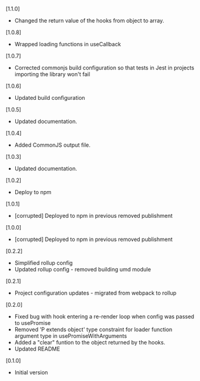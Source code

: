 [1.1.0]

-   Changed the return value of the hooks from object to array.

[1.0.8]

-   Wrapped loading functions in useCallback

[1.0.7]

-   Corrected commonjs build configuration so that tests in Jest in projects importing the library won't fail

[1.0.6]

-   Updated build configuration

[1.0.5]

-   Updated documentation.

[1.0.4]

-   Added CommonJS output file.

[1.0.3]

-   Updated documentation.

[1.0.2]

-   Deploy to npm

[1.0.1]

-   [corrupted] Deployed to npm in previous removed publishment

[1.0.0]

-   [corrupted] Deployed to npm in previous removed publishment

[0.2.2]

-   Simplified rollup config
-   Updated rollup config - removed building umd module

[0.2.1]

-   Project configuration updates - migrated from webpack to rollup

[0.2.0]

-   Fixed bug with hook entering a re-render loop when config was passed to usePromise
-   Removed 'P extends object' type constraint for loader function argument type in usePromiseWithArguments
-   Added a "clear" funtion to the object returned by the hooks.
-   Updated README

[0.1.0]

-   Initial version
